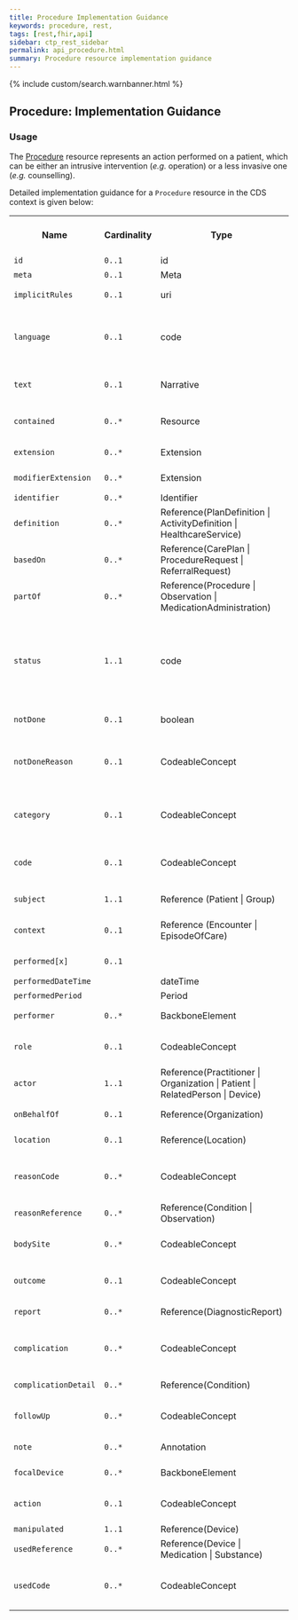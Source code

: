 ```yaml
---
title: Procedure Implementation Guidance
keywords: procedure, rest,
tags: [rest,fhir,api]
sidebar: ctp_rest_sidebar
permalink: api_procedure.html
summary: Procedure resource implementation guidance
---
```


{% include custom/search.warnbanner.html %}


## Procedure: Implementation Guidance ##

### Usage ###
The [Procedure](http://hl7.org/fhir/STU3/procedure.html) resource represents an action performed on a patient, which can be either an intrusive intervention (*e.g.* operation) or a less invasive one (*e.g.* counselling).

Detailed implementation guidance for a `Procedure` resource in the CDS context is given below:

<table style="min-width:100%;width:100%">
<tr>
    <th style="width:10%;">Name</th>
    <th style="width:5%;">Cardinality</th>
    <th style="width:10%;">Type</th>
    <th style="width:38%;">FHIR Documentation</th>
   <th style="width:37%;">CDS Implementation Guidance</th>
</tr>
<tr>
  <td><code>id</code></td>
    <td><code>0..1</code></td>
    <td>id</td>
    <td>Logical id of this artifact</td>
    <td></td>
</tr>
<tr>
  <td><code>meta</code></td>
    <td><code>0..1</code></td>
    <td>Meta</td>
    <td>Metadata about the resource</td>
		<td></td>
</tr>
<tr>
  <td><code>implicitRules</code></td>
    <td><code>0..1</code></td>
    <td>uri</td>
    <td>A set of rules under which this content was created</td>
		<td></td>
</tr>
<tr>
  <td><code>language</code></td>
    <td><code>0..1</code></td>
    <td>code</td>
    <td>Language of the resource content. <br/>  <a  href="http://hl7.org/fhir/STU3/valueset-languages.html">Common Languages</a> (Extensible but limited to <a  href="http://hl7.org/fhir/stu3/valueset-languages.html">All Languages</a>)</td>
	<td></td>
</tr>
<tr>
  <td><code>text</code></td>
    <td><code>0..1</code></td>
    <td>Narrative</td>
    <td>Text summary of the resource, for human interpretation</td>
	<td></td>
</tr>
<tr>
  <td><code>contained</code></td>
    <td><code>0..*</code></td>
    <td>Resource</td>
    <td>Contained, inline Resources</td>
	<td>This SHOULD NOT be populated
</td>
</tr>
<tr>
  <td><code>extension</code></td>
    <td><code>0..*</code></td>
    <td>Extension</td>
    <td>Additional Content defined by implementations</td>
	<td></td>
</tr>
<tr>
  <td><code>modifierExtension</code></td>
    <td><code>0..*</code></td>
    <td>Extension</td>
    <td>Extensions that cannot be ignored</td>
	<td></td>
</tr>
<tr>
  <td><code>identifier</code></td>
    <td><code>0..*</code></td>
    <td>Identifier</td>
    <td>Business identifier</td>
<td></td>
</tr>
<tr>
  <td><code>definition</code></td>
    <td><code>0..*</code></td>
    <td>Reference(PlanDefinition | ActivityDefinition | HealthcareService)</td>
    <td>Instantiates protocol or definition</td>
<td></td>
</tr>
<tr>
  <td><code>basedOn</code></td>
    <td><code>0..*</code></td>
    <td>Reference(CarePlan | ProcedureRequest | ReferralRequest)</td>
    <td>A request for this procedure</td>
<td></td>
</tr>
<tr>
  <td><code>partOf</code></td>
    <td><code>0..*</code></td>
    <td>Reference(Procedure | Observation | MedicationAdministration)</td>
    <td>Part of referenced event</td>
<td></td>
</tr>
<tr>
  <td><code>status</code></td>
    <td><code>1..1</code></td>
    <td>code</td>
    <td>preparation | in-progress | suspended | aborted | completed | entered-in-error | unknown<br>
<a href="http://hl7.org/fhir/STU3/valueset-event-status.html">EventStatus</a> (Required)</td>
<td>This MUST be populated with either 'suspended', 'aborted', 'completed' or 'entered-in-error'.</td>
</tr>
<tr>
  <td><code>notDone</code></td>
    <td><code>0..1</code></td>
    <td>boolean</td>
    <td>True if procedure was not performed as scheduled</td>
<td>This MUST NOT be populated</td>
</tr>
<tr>
  <td><code>notDoneReason</code></td>
    <td><code>0..1</code></td>
    <td>CodeableConcept</td>
    <td>Reason procedure was not performed<br>
<a href="http://hl7.org/fhir/STU3/valueset-procedure-not-performed-reason.html">Procedure Not Performed Reason (SNOMED-CT)</a> (Example)</td>
<td>This MUST NOT be populated</td>
</tr>
<tr>
  <td><code>category</code></td>
    <td><code>0..1</code></td>
    <td>CodeableConcept</td>
    <td>Classification of the procedure<br>
<a href="http://hl7.org/fhir/STU3/valueset-procedure-category.html">Procedure Category Codes (SNOMED CT)</a> (Example)</td>
<td></td>
</tr>
<tr>
  <td><code>code</code></td>
    <td><code>0..1</code></td>
    <td>CodeableConcept</td>
    <td>Identification of the procedure<br>
<a href="http://hl7.org/fhir/STU3/valueset-procedure-code.html">Procedure Codes (SNOMED CT)</a> (Example)</td>
<td></td>
</tr>
<tr>
    <td><code>subject</code></td>
    <td><code>1..1</code></td>
    <td>Reference (Patient | Group)</td>
    <td>Who the procedure was performed on</td>
    <td>This MUST be the Patient</td>
</tr>
<tr>
    <td><code>context</code></td>
    <td><code>0..1</code></td>
    <td>Reference (Encounter | EpisodeOfCare)</td>
    <td>Encounter or episode associated with the procedure</td>
    <td>This MUST be the Encounter</td>
</tr>
<tr>
    <td><code>performed[x]</code></td>
    <td><code>0..1</code></td>
    <td></td>
    <td>Date/Period the procedure was performed</td>
    <td></td>
</tr>
<tr>
    <td class="sub"><code>performedDateTime</code></td>
    <td></td>
    <td>dateTime</td>
    <td></td>
    <td></td>
</tr>
<tr>
  <td class="sub"><code>performedPeriod</code></td>
    <td></td>
    <td>Period</td>
    <td></td>
<td></td>
</tr>
<tr>
  <td><code>performer</code></td>
    <td><code>0..*</code></td>
    <td>BackboneElement</td>
    <td>The people who performed the procedure</td>
<td></td>
</tr>
<tr>
  <td class="sub"><code>role</code></td>
    <td><code>0..1</code></td>
    <td>CodeableConcept</td>
    <td>The role the actor was in<br>
<a href="http://hl7.org/fhir/STU3/valueset-performer-role.html">Procedure Performer Role Codes</a> (Example)</td>
<td></td>
</tr>
<tr>
  <td class="sub"><code>actor</code></td>
    <td><code>1..1</code></td>
    <td>Reference(Practitioner | Organization | Patient | RelatedPerson | Device)	</td>
    <td>The reference to the practitioner</td>
<td></td>
</tr>
<tr>
  <td class="sub"><code>onBehalfOf</code></td>
    <td><code>0..1</code></td>
    <td>Reference(Organization)</td>
    <td>Organization the device or practitioner was acting for</td>
<td></td>
</tr>
<tr>
  <td><code>location</code></td>
    <td><code>0..1</code></td>
    <td>Reference(Location)</td>
    <td>Where the procedure happened</td>
<td></td>
</tr>
<tr>
  <td><code>reasonCode</code></td>
    <td><code>0..*</code></td>
    <td>CodeableConcept</td>
    <td>Coded reason procedure performed<br>
<a href="http://hl7.org/fhir/STU3/valueset-procedure-reason.html">Procedure Reason Codes</a> (Example)</td>
<td></td>
</tr>
<tr>
  <td><code>reasonReference</code></td>
    <td><code>0..*</code></td>
    <td>Reference(Condition | Observation)</td>
    <td>Condition that is the reason the procedure performed</td>
<td></td>
</tr>
<tr>
  <td><code>bodySite</code></td>
    <td><code>0..*</code></td>
    <td>CodeableConcept</td>
    <td>Target body sites<br>
<a href="http://hl7.org/fhir/STU3/valueset-body-site.html">SNOMED CT Body Structures</a> (Example)</td>
<td></td>
</tr>
<tr>
  <td><code>outcome</code></td>
    <td><code>0..1</code></td>
    <td>CodeableConcept</td>
    <td>The result of procedure<br>
<a href="http://hl7.org/fhir/STU3/valueset-procedure-outcome.html">Procedure Outcome Codes (SNOMED CT)</a> (Example)
</td>
<td></td>
</tr>
<tr>
  <td><code>report</code></td>
    <td><code>0..*</code></td>
    <td>Reference(DiagnosticReport)</td>
    <td>Any report resulting from the procedure</td>
<td></td>
</tr>
<tr>
  <td><code>complication</code></td>
    <td><code>0..*</code></td>
    <td>CodeableConcept</td>
    <td>Complication following the procedure<br>
<a href="http://hl7.org/fhir/STU3/valueset-condition-code.html">Condition/Problem/Diagnosis Codes</a> (Example)</td>
<td></td>
</tr>
<tr>
  <td><code>complicationDetail</code></td>
    <td><code>0..*</code></td>
    <td>Reference(Condition)</td>
    <td>A condition that is a result of the procedure</td>
<td></td>
</tr>
<tr>
  <td><code>followUp</code></td>
    <td><code>0..*</code></td>
    <td>CodeableConcept</td>
    <td>Instructions for follow up<br>
<a href="http://hl7.org/fhir/STU3/valueset-procedure-followup.html">Procedure Follow up Codes (SNOMED CT)</a> (Example)</td>
<td></td>
</tr>
<tr>
  <td><code>note</code></td>
    <td><code>0..*</code></td>
    <td>Annotation</td>
    <td>Additional information about the procedure</td>
<td></td>
</tr>
<tr>
  <td><code>focalDevice</code></td>
    <td><code>0..*</code></td>
    <td>BackboneElement</td>
    <td>Device changed in procedure</td>
<td></td>
</tr>
<tr>
  <td class="sub"><code>action</code></td>
    <td><code>0..1</code></td>
    <td>CodeableConcept</td>
    <td>Kind of change to device<br>
<a href="http://hl7.org/fhir/STU3/valueset-device-action.html">Procedure Device Action Codes</a> (Preferred)</td>
<td></td>
</tr>
<tr>
  <td class="sub"><code>manipulated</code></td>
    <td><code>1..1</code></td>
    <td>Reference(Device)</td>
    <td>Device that was changed</td>
<td></td>
</tr>
<tr>
  <td><code>usedReference</code></td>
    <td><code>0..*</code></td>
    <td>Reference(Device | Medication | Substance)</td>
    <td>Items used during procedure</td>
<td></td>
</tr>
<tr>
  <td><code>usedCode</code></td>
    <td><code>0..*</code></td>
    <td>CodeableConcept</td>
    <td>Coded items used during the procedure<br>
<a href="http://hl7.org/fhir/STU3/valueset-device-kind.html">FHIR Device Types</a> (Example)</td>
<td></td>
</tr>

</table>
<!--stackedit_data:
eyJoaXN0b3J5IjpbLTEwMzc2MjcyNzUsMTgwMjMzNTAxMSwtMj
E3MzE2NTE3LDIxMDk4NDc4MDZdfQ==
-->
